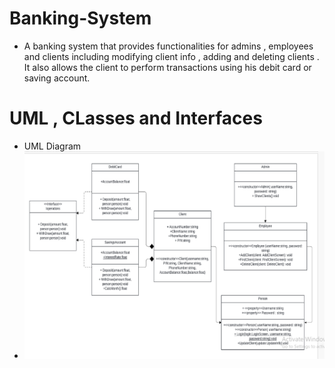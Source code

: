 # Banking-System
- A banking system that provides functionalities for admins , employees and clients including modifying client info , adding and deleting clients . It also allows the client to perform transactions using his debit card or saving account.

# UML , CLasses and Interfaces

- UML Diagram
- ![UML](https://github.com/Joeee167/Banking-System/blob/main/Screenshot%202024-06-18%20174936.png)

